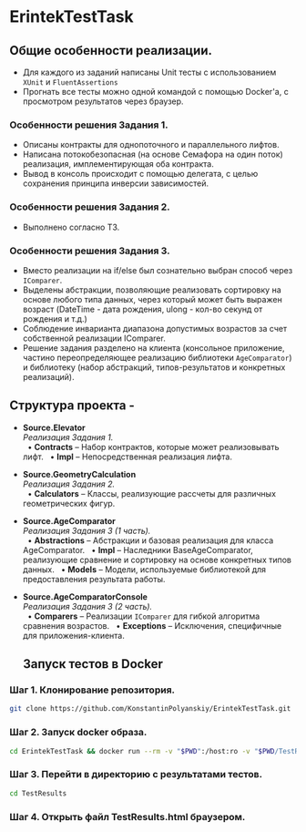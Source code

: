 # ErintekTestTask

## Общие особенности реализации.
- Для каждого из заданий написаны Unit тесты с использованием ```XUnit``` и ```FluentAssertions```
- Прогнать все тесты можно одной командой с помощью Docker'а, с просмотром результатов через браузер.

### Особенности решения Задания 1.
- Описаны контракты для однопоточного и параллельного лифтов.
- Написана потокобезопасная (на основе Семафора на один поток) реализация, имплементирующая оба контракта.
- Вывод в консоль происходит с помощью делегата, с целью сохранения принципа инверсии зависимостей.

### Особенности решения Задания 2.
- Выполнено согласно ТЗ.

### Особенности решения Задания 3.
- Вместо реализации на if/else был сознательно выбран способ через ```IComparer```.
- Выделены абстракции, позволяющие реализовать сортировку на основе любого типа данных, через который может быть выражен возраст (DateTime - дата рождения, ulong - кол-во секунд от рождения и т.д.)
- Соблюдение инварианта диапазона допустимых возрастов за счет собственной реализации IComparer.
- Решение задания разделено на клиента (консольное приложение, частино переопределяющее реализацию библиотеки ```AgeComparator```) и библиотеку (набор абстракций, типов-результатов и конкретных реализаций).

## Структура проекта - 

- **Source.Elevator**  
  *Реализация Задания 1.*  
  &nbsp;&nbsp;&bull; **Contracts** – Набор контрактов, которые может реализовывать лифт.
  &nbsp;&nbsp;&bull; **Impl** – Непосредственная реализация лифта.

- **Source.GeometryCalculation**  
  *Реализация Задания 2.*  
  &nbsp;&nbsp;&bull; **Calculators** – Классы, реализующие рассчеты для различных геометрических фигур.

- **Source.AgeComparator**  
  *Реализация Задания 3 (1 часть).*  
  &nbsp;&nbsp;&bull; **Abstractions** – Абстракции и базовая реализация для класса AgeComparator.
  &nbsp;&nbsp;&bull; **Impl** – Наследники BaseAgeComparator, реализующие сравнение и сортировку на основе конкретных типов данных.
  &nbsp;&nbsp;&bull; **Models** – Модели, используемые библиотекой для предоставления результата работы.

- **Source.AgeComparatorConsole**  
  *Реализация Задания 3 (2 часть).*  
  &nbsp;&nbsp;&bull; **Comparers** – Реализации ```IComparer``` для гибкой алгоритма сравнения возрастов.
  &nbsp;&nbsp;&bull; **Exceptions** – Исключения, специфичные для приложения-клиента.

  ## Запуск тестов в Docker

### Шаг 1. Клонирование репозитория.

```bash
git clone https://github.com/KonstantinPolyanskiy/ErintekTestTask.git
```

### Шаг 2. Запуск docker образа.

```bash
cd ErintekTestTask && docker run --rm -v "$PWD":/host:ro -v "$PWD/TestResults":/host/TestResults -w /work test-runner
```

### Шаг 3. Перейти в директорию с результатами тестов.

```bash
cd TestResults
```

### Шаг 4. Открыть файл TestResults.html браузером.

  

  
  
